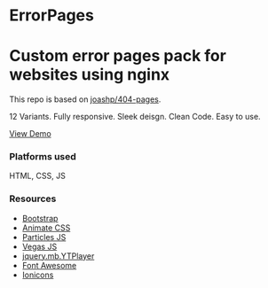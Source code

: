 # ErrorPages

<h1>Custom error pages pack for websites using nginx</h1>
<p>This repo is based on <a href="https://github.com/joashp/404-pages">joashp/404-pages</a>.
<p>12 Variants. Fully responsive. Sleek deisgn. Clean Code. Easy to use.</p>
<a href="https://joashp.github.io/404-pages/">View Demo</a>
<br/>
<h3>Platforms used</h3>
HTML, CSS, JS
<br/>
<h3>Resources</h3>
<ul>
    <li><a href="http://getbootstrap.com/">Bootstrap</a></li>
    <li><a href="https://daneden.github.io/animate.css/">Animate CSS</a></li>
    <li><a href="http://vincentgarreau.com/particles.js/">Particles JS</a></li>
    <li><a href="http://vegas.jaysalvat.com/">Vegas JS</a></li>
    <li><a href="https://github.com/pupunzi/jquery.mb.YTPlayer">jquery.mb.YTPlayer</a></li>
    <li><a href="http://fontawesome.io/">Font Awesome</a></li>
    <li><a href="http://ionicons.com/">Ionicons</a></li>
</ul>
